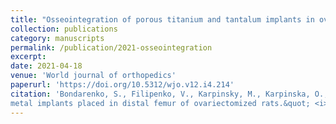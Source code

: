 ```yaml
---
title: "Osseointegration of porous titanium and tantalum implants in ovariectomized rabbits: A biomechanical study"
collection: publications
category: manuscripts
permalink: /publication/2021-osseointegration
excerpt: 
date: 2021-04-18
venue: 'World journal of orthopedics'
paperurl: 'https://doi.org/10.5312/wjo.v12.i4.214'
citation: 'Bondarenko, S., Filipenko, V., Karpinsky, M., Karpinska, O., Ivanov, G., Maltseva, V., Badnaoui, A. A., & Schwarzkopf, R. (2021). &quot;Evaluation of the bone morphology around four types of porous 
metal implants placed in distal femur of ovariectomized rats.&quot; <i>World journal of orthopedics</i>. 12(4).'
---
```


